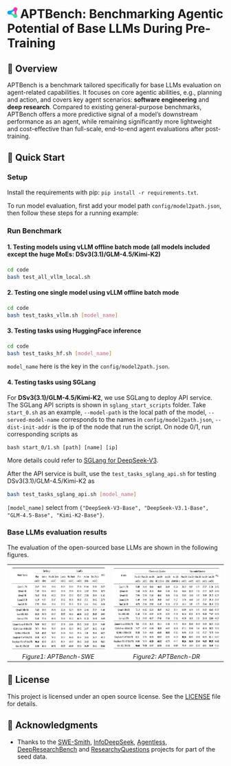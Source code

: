 # <img src="assets/logo.svg" alt="Youtu-agent Logo" height="26px"> APTBench: Benchmarking Agentic Potential of Base LLMs During Pre-Training

## 🌟 Overview
APTBench is a benchmark tailored specifically for base LLMs evaluation on agent-related capabilities. 
It focuses on core agentic abilities, e.g., planning and action, and covers key agent scenarios: **software engineering** and **deep research**. 
Compared to existing general-purpose benchmarks, APTBench offers a more predictive signal of a model’s downstream performance as an agent, while remaining significantly more lightweight and cost-effective than full-scale, end-to-end agent evaluations after post-training.


## 🚀 Quick Start
### Setup
Install the requirements with pip: `pip install -r requirements.txt`.

To run model evaluation, first add your model path `config/model2path.json`, then follow these steps for a running example:

### Run Benchmark
#### 1. Testing models using vLLM offline batch mode (all models included except the huge MoEs: DSv3(3.1)/GLM-4.5/Kimi-K2)
```bash
cd code
bash test_all_vllm_local.sh
```

#### 2. Testing one single model using vLLM offline batch mode
```bash
cd code
bash test_tasks_vllm.sh [model_name]
```

#### 3. Testing tasks using HuggingFace inference
```bash
cd code
bash test_tasks_hf.sh [model_name]
```
`model_name` here is the key in the `config/model2path.json`.

#### 4. Testing tasks using SGLang
For **DSv3(3.1)/GLM-4.5/Kimi-K2**, we use SGLang to deploy API service.
The SGLang API scripts is shown in `sglang_start_scripts` folder.
Take `start_0.sh` as an example, `--model-path` is the local path of the model, `--served-model-name` corresponds to the names in `config/model2path.json`, `--dist-init-addr` is the ip of the node that run the script.
On node 0/1, run corresponding scripts as
```
bash start_0/1.sh [path] [name] [ip]
```

More details could refer to [SGLang for DeepSeek-V3](https://github.com/sgl-project/sglang/tree/main/benchmark/deepseek_v3#example-serving-with-two-h208-nodes).

After the API service is built, use the `test_tasks_sglang_api.sh` for testing DSv3(3.1)/GLM-4.5/Kimi-K2 as
```bash
bash test_tasks_sglang_api.sh [model_name]
```
`[model_name]` select from `{"DeepSeek-V3-Base", "DeepSeek-V3.1-Base", "GLM-4.5-Base", "Kimi-K2-Base"}`.

### Base LLMs evaluation results
The evaluation of the open-sourced base LLMs are shown in the following figures.
<table>
  <tr>
  <td align="center" valign="bottom">
    <img src="assets/APTBench-SWE.png" alt="APTBench-SWE" height="200">
  <br>
  <em>Figure1: APTBench-SWE</em>
  </td>
  <td align="center" valign="bottom">
    <img src="assets/APTBench-DR.png" alt="APTBench-DR" height="200">
  <br>
  <em>Figure2: APTBench-DR</em>
  </td>
  </tr>
</table>

## 📄 License
This project is licensed under an open source license. See the [LICENSE](LICENSE) file for details.

## 🙏 Acknowledgments
- Thanks to the [SWE-Smith](https://github.com/SWE-bench/SWE-smith), [InfoDeepSeek](https://infodeepseek.github.io/), [Agentless](https://github.com/OpenAutoCoder/Agentless), [DeepResearchBench](https://github.com/Ayanami0730/deep_research_bench) and [ResearchyQuestions](https://huggingface.co/datasets/corbyrosset/researchy_questions) projects for part of the seed data.